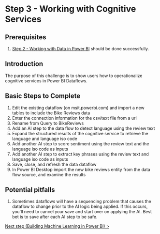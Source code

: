 # Step 3 - Working with Cognitive Services

## Prerequisites

1. [Step 2 - Working with Data in Power BI](https://github.com/Alexandrovdi/PowerBI_AI/blob/main/Challenge%20steps/Step%202%20-%20Dataflows.md) should be done successfully.


## Introduction

The purpose of this challenge is to show users how to operationalize cognitive services in Power BI Dataflows.


## Basic Steps to Complete
1. Edit the existing dataflow (on msit.powerbi.com) and import a new tables to include the Bike Reviews data
1. Enter the connection information for the csv/text file from a url
2. Rename from Query to BikeReviews
3. Add an AI step to the data flow to detect language using the review text
4. Expand the structured results of the cognitive service to retrieve the language and language iso code
5. Add another AI step to score sentiment using the review text and the language iso code as inputs
6. Add another AI step to extract key phrases using the review text and language iso code as inputs
7. Save, close, and refresh the data dataflow
8. In Power BI Desktop import the new bike reviews entity from the data flow source, and examine the results

## Potential pitfalls

1.  Sometimes dataflows will have a sequencing problem that causes the dataflow to change prior to the AI logic being applied. If this occurs, you'll need to cancel your save and start over on applying the AI. Best bet is to save after each AI step to be safe.


[Next step (Building Machine Learning in Power BI) >](https://github.com/Alexandrovdi/PowerBI_AI/blob/main/Challenge%20steps/Step%204%20-%20Building%20Machine%20Learning.md)
